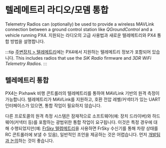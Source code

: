 # 텔레메트리 라디오/모뎀 통합

Telemetry Radios can (optionally) be used to provide a wireless MAVLink connection between a ground control station like _QGroundControl_ and a vehicle running PX4. 지원되는 라디오의 고급 사용법과 새로운 텔레메트리와 PX4 통합 방법을 설명합니다.

:::tip
[주변장치 > 텔레메트리](../telemetry/README.md)에는 PX4에서 지원하는 텔레메트리 정보가 포함되어 있습니다. This includes radios that use the _SiK Radio_ firmware and _3DR WiFi Telemetry Radios_.
:::

## 텔레메트리 통합

PX4는 Pixhawk 비행 콘트롤러의 텔레메트리를 통하여 MAVLink 기반의 원격 측정이 가능합니다. 텔레메트리가 MAVLink를 지원하고, 호환 전압 레벨/커넥터가 있는 UART 인터페이스가 있으면, 통합 작업이 필요하지 않습니다.

다른 프로토콜의 원격 측정 시스템은 잠재적으로 소프트웨어(예: 장치 드라이버)와 하드웨어(커넥터 등)를 포함하는 광범위한 통합 작업이 요구됩니다. 이것은 특정 경우에 대해 수행되었지만(예: [FrSky 텔렙메트리](../peripherals/frsky_telemetry.md)을 사용하면 FrSky 수신기를 통해 차량 상태를 RC 콘트롤러에 보낼 수 있음), 일반적인 조언을 제공하는 것은 어렵습니다. 먼저 [개발팀과 논의](../contribute/support.md)하는 것이 좋습니다.
